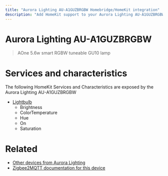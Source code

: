 ```yaml
---
title: "Aurora Lighting AU-A1GUZBRGBW Homebridge/HomeKit integration"
description: "Add HomeKit support to your Aurora Lighting AU-A1GUZBRGBW, using Homebridge, Zigbee2MQTT and homebridge-z2m."
---
```

<!---
This file has been GENERATED using src/docgen/docgen.ts
DO NOT EDIT THIS FILE MANUALLY!
-->
# Aurora Lighting AU-A1GUZBRGBW
> AOne 5.6w smart RGBW tuneable GU10 lamp


# Services and characteristics
The following HomeKit Services and Characteristics are exposed by
the Aurora Lighting AU-A1GUZBRGBW

* [Lightbulb](../../light.md)
  * Brightness
  * ColorTemperature
  * Hue
  * On
  * Saturation


# Related
* [Other devices from Aurora Lighting](../index.md#aurora_lighting)
* [Zigbee2MQTT documentation for this device](https://www.zigbee2mqtt.io/devices/AU-A1GUZBRGBW.html)